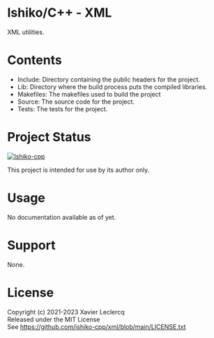 # Ishiko/C++ - XML

XML utilities.

# Contents

- Include: Directory containing the public headers for the project.
- Lib: Directory where the build process puts the compiled libraries.
- Makefiles: The makefiles used to build the project
- Source: The source code for the project.
- Tests: The tests for the project.

# Project Status

[![Ishiko-cpp](https://circleci.com/gh/Ishiko-cpp/XML.svg?style=shield)](https://circleci.com/gh/Ishiko-cpp/XML)

This project is intended for use by its author only.

# Usage

No documentation available as of yet.

# Support

None.

# License

Copyright (c) 2021-2023 Xavier Leclercq\
Released under the MIT License\
See https://github.com/ishiko-cpp/xml/blob/main/LICENSE.txt

